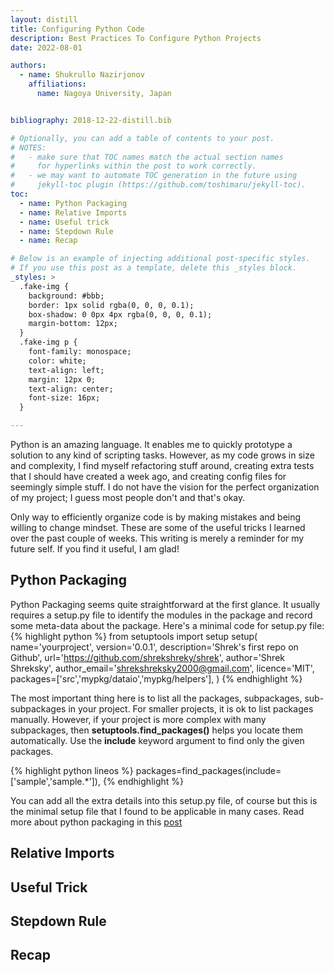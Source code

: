 ```yaml
---
layout: distill
title: Configuring Python Code
description: Best Practices To Configure Python Projects
date: 2022-08-01

authors:
  - name: Shukrullo Nazirjonov
    affiliations:
      name: Nagoya University, Japan


bibliography: 2018-12-22-distill.bib

# Optionally, you can add a table of contents to your post.
# NOTES:
#   - make sure that TOC names match the actual section names
#     for hyperlinks within the post to work correctly.
#   - we may want to automate TOC generation in the future using
#     jekyll-toc plugin (https://github.com/toshimaru/jekyll-toc).
toc:
  - name: Python Packaging
  - name: Relative Imports
  - name: Useful trick
  - name: Stepdown Rule
  - name: Recap

# Below is an example of injecting additional post-specific styles.
# If you use this post as a template, delete this _styles block.
_styles: >
  .fake-img {
    background: #bbb;
    border: 1px solid rgba(0, 0, 0, 0.1);
    box-shadow: 0 0px 4px rgba(0, 0, 0, 0.1);
    margin-bottom: 12px;
  }
  .fake-img p {
    font-family: monospace;
    color: white;
    text-align: left;
    margin: 12px 0;
    text-align: center;
    font-size: 16px;
  }

---
```


Python is an amazing language. It enables me to quickly prototype a solution to any kind of scripting tasks.
However, as my code grows in size and complexity, I find myself refactoring stuff around, creating extra tests that I should have created a week ago, and creating config files for seemingly simple stuff. 
I do not have the vision for the perfect organization of my project; I guess most people don't and that's okay.  

Only way to efficiently organize code is by making mistakes and being willing to change mindset.
These are some of the useful tricks I learned over the past couple of weeks. This writing is merely a reminder for my future self. If you find it useful, I am glad!

## Python Packaging
Python Packaging seems quite straightforward at the first glance. It usually requires a setup.py file to identify the modules in the package and record some meta-data about the package. Here's a minimal code for setup.py file:
{% highlight python %}
from setuptools import setup
setup(
     name='yourproject',
     version='0.0.1',
     description='Shrek's first repo on Github',
     url='https://github.com/shrekshreky/shrek',
     author='Shrek Shreksky',
     author_email='shrekshreksky2000@gmail.com',
     licence='MIT',
     packages=['src','mypkg/dataio','mypkg/helpers'],
)
{% endhighlight %}

The most important thing here is to list all the packages, subpackages, sub-subpackages in your project. For smaller projects, it is ok to list packages manually. However, if your project is more complex with many subpackages, then **setuptools.find_packages()** helps you locate them automatically. Use the **include** keyword argument to find only the given packages.

{% highlight python lineos %}
packages=find_packages(include=['sample','sample.*']),
{% endhighlight %}

You can add all the extra details into this setup.py file, of course but this is the minimal setup file that I found to be applicable in many cases. Read more about python packaging in this [post](https://packaging.python.org/en/latest/guides/distributing-packages-using-setuptools/#setup-args)
## Relative Imports
## Useful Trick
## Stepdown Rule
## Recap

